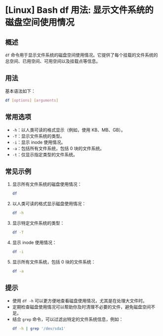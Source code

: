 # [Linux] Bash df 用法: 显示文件系统的磁盘空间使用情况

## 概述
`df` 命令用于显示文件系统的磁盘空间使用情况。它提供了每个挂载的文件系统的总空间、已用空间、可用空间以及挂载点等信息。

## 用法
基本语法如下：
```bash
df [options] [arguments]
```

## 常用选项
- `-h`：以人类可读的格式显示（例如，使用 KB、MB、GB）。
- `-T`：显示文件系统的类型。
- `-i`：显示 inode 使用情况。
- `-a`：包括所有文件系统，包括 0 块的文件系统。
- `-t`：仅显示指定类型的文件系统。

## 常见示例
1. 显示所有文件系统的磁盘使用情况：
   ```bash
   df
   ```

2. 以人类可读的格式显示磁盘使用情况：
   ```bash
   df -h
   ```

3. 显示特定文件系统的类型：
   ```bash
   df -T
   ```

4. 显示 inode 使用情况：
   ```bash
   df -i
   ```

5. 显示所有文件系统，包括 0 块的文件系统：
   ```bash
   df -a
   ```

## 提示
- 使用 `df -h` 可以更方便地查看磁盘使用情况，尤其是在处理大文件时。
- 定期检查磁盘使用情况可以帮助你及时清理不必要的文件，避免磁盘空间不足。
- 结合 `grep` 命令，可以过滤出特定的文件系统信息，例如：
  ```bash
  df -h | grep '/dev/sda1'
  ```